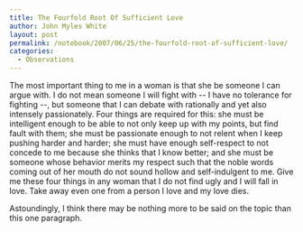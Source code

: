```yaml
---
title: The Fourfold Root Of Sufficient Love
author: John Myles White
layout: post
permalink: /notebook/2007/06/25/the-fourfold-root-of-sufficient-love/
categories:
  - Observations
---
```


The most important thing to me in a woman is that she be someone I can argue with. I do not mean someone I will fight with -- I have no tolerance for fighting --, but someone that I can debate with rationally and yet also intensely passionately. Four things are required for this: she must be intelligent enough to be able to not only keep up with my points, but find fault with them; she must be passionate enough to not relent when I keep pushing harder and harder; she must have enough self-respect to not concede to me because she thinks that I know better; and she must be someone whose behavior merits my respect such that the noble words coming out of her mouth do not sound hollow and self-indulgent to me. Give me these four things in any woman that I do not find ugly and I will fall in love. Take away even one from a person I love and my love dies.

Astoundingly, I think there may be nothing more to be said on the topic than this one paragraph.
